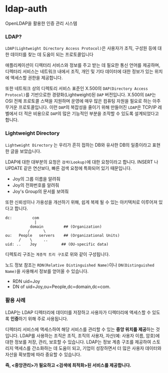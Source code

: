 # ldap-auth

OpenLDAP을 활용한 인증 관리 시스템

### LDAP?

`LDAP(Lightweight Directory Access Protocol)`은 사용자가 조직, 구성원 등에 대한 데이터를 찾는 데 도움이 되는 프로토콜입니다

애플리케이션이 디렉터리 서비스와 정보를 주고 받는 데 필요한 통신 언어를 제공하며, 디렉터리 서비스는 네트워크 내에서 조직, 개인 및 기타 데이터에 대한 정보가 있는 위치에 액세스할 권한을 제공합니다.

또한 네트워크 상의 디렉토리 서비스 표준인 X.500의 `DAP(Directory Access Protocol)`를 기반으로한 경량화(Lightweight)된 `DAP` 버전입니다. X.500의 `DAP`는 OSI 전체 프로토콜 스택을 지원하며 운영에 매우 많은 컴퓨팅 자원을 필요로 하는 아주 무거운 프로토콜입니다. 이런 `DAP`의 복잡성을 줄이기 위해 만들어진 `LDAP`은 TCP/IP 레벨에서 더 적은 비용으로 `DAP`의 많은 기능적인 부분을 조작할 수 있도록 설계되었다고 합니다.

### Lightweight Directory

`Lightweight Directory` 는 우리가 흔히 접하는 DB와 유사한 DB의 일종이라고 표현한 글을 보았습니다.

LDAP에 대한 대부분의 요청은 `검색(Lookup)`에 대한 요청이라고 합니다. INSERT 나 UPDATE 같은 연산보다, 빠른 검색 요청에 특화되어 있기 때문입니다.

- Joy의 그룹 이름을 알려줘
- Joy의 전화번호를 알려줘
- Joy's Group의 문서를 보여줘

또한 신뢰성이나 가용성을 개선하기 위해, 쉽게 복제 될 수 있는 아키텍처로 이루어져 있다고 합니다.

```
dc:         com
             |
           domain         ## (Organization)
          /      \
ou:   People   servers    ## (Organizational Units)
      /    \     ..
uid: ..    Joy           ## (OU-specific data)
```

디렉토리 구조는 `계층적 트리 구조`로 위와 같이 구성됩니다.

노드 정보 참조는 `RDN(Relative Distinguished Name)`이나 `DN(Distinguished Name)`을 사용해서 정보를 얻어올 수 있습니다.

- RDN uid=Joy
- DN of uid=Joy,ou=People,dc=domain,dc=com.

### 활용 사례

LDAP는 LDAP 디렉터리에 데이터를 저장하고 사용자가 디렉터리에 액세스할 수 있도록 **인증**하기 위해 주로 사용됩니다.

디렉터리 서비스에 액세스하여 해당 서비스를 관리할 수 있는 **중앙 위치를 제공**하는 것입니다. LDAP를 사용하는 조직은 조직, 조직의 사용자, 자산(예: 사용자 이름, 암호)에 대한 정보를 저장, 관리, 보호할 수 있습니다. LDAP는 정보 계층 구조를 제공하여 스토리지 액세스를 간소화하는 데 도움이 되고, 기업이 성장하면서 더 많은 사용자 데이터와 자산을 확보함에 따라 중요할 수 있습니다.

**즉, <중앙관리>가 필요하고 <검색에 최적화>된 서비스를 제공합니다.**
